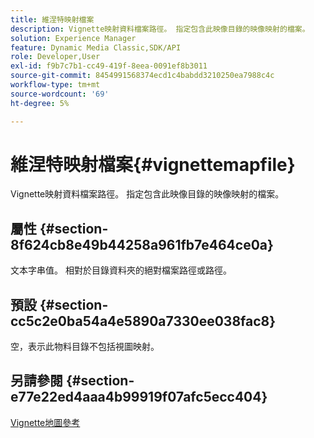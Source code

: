 ```yaml
---
title: 維涅特映射檔案
description: Vignette映射資料檔案路徑。 指定包含此映像目錄的映像映射的檔案。
solution: Experience Manager
feature: Dynamic Media Classic,SDK/API
role: Developer,User
exl-id: f9b7c7b1-cc49-419f-8eea-0091ef8b3011
source-git-commit: 8454991568374ecd1c4babdd3210250ea7988c4c
workflow-type: tm+mt
source-wordcount: '69'
ht-degree: 5%

---
```


# 維涅特映射檔案{#vignettemapfile}

Vignette映射資料檔案路徑。 指定包含此映像目錄的映像映射的檔案。

## 屬性 {#section-8f624cb8e49b44258a961fb7e464ce0a}

文本字串值。 相對於目錄資料夾的絕對檔案路徑或路徑。

## 預設 {#section-cc5c2e0ba54a4e5890a7330ee038fac8}

空，表示此物料目錄不包括視圖映射。

## 另請參閱 {#section-e77e22ed4aaa4b99919f07afc5ecc404}

[Vignette地圖參考](../../../../../ir-api/material-cat/image-rendering-api-ref/c-ir-material-catalog/c-ir-vignette-map-reference/c-ir-vignette-map-reference.md#concept-f9486269f2b04d4cb6750f3af7bf0eb7)
